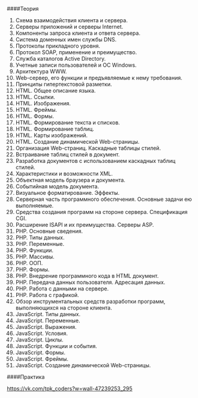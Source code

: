 ####Теория

1. Схема взаимодействия клиента и сервера.
2. Серверы приложений и серверы Internet.
3. Компоненты запроса клиента и ответа сервера.
4. Система доменных имен службы DNS.
5. Протоколы прикладного уровня.
6. Протокол SOAP, применение и преимущество.
7. Служба каталогов Active Directory.
8. Учетные записи пользователей и ОС Windows.
9. Архитектура WWW.
10. Web-сервер, его функции и предъявляемые к нему требования.
11. Принципы гипертекстовой разметки.
12. HTML. Общее описание языка.
13. HTML. Ссылки.
14. HTML. Изображения.
15. HTML. Фреймы.
16. HTML. Формы.
17. HTML. Формирование текста и списков.
18. HTML. Формирование таблиц.
19. HTML. Карты изображений.
20. HTML. Создание динамической Web-страницы.
21. Организация Web-страниц. Каскадные таблицы стилей.
22. Встраивание таблиц стилей в документ.
23. Разработка документов с использованием каскадных таблиц стилей.
24. Характеристики и возможности XML.
25. Объектная модель браузера и документа.
26. Событийная модель документа.
27. Визуальное форматирование. Эффекты.
28. Серверная часть программного обеспечения. Основные задачи ею выполняемые.
29. Средства создания программ на стороне сервера. Спецификация CGI.
30. Расширение ISAPI и их преимущества. Серверы ASP.
31. PHP. Основные сведения.
32. PHP. Типы данных.
33. PHP. Переменные.
34. PHP. Функции.
35. PHP. Массивы.
36. PHP. ООП.
37. PHP. Формы.
38. PHP. Внедрение программного кода в HTML документ.
39. PHP. Передача данных пользователя. Адресация данных.
40. PHP. Работа с данными на сервере.
41. PHP. Работа с графикой.
42. Обзор инструментальных средств разработки программ, выполняющихся на стороне клиента.
43. JavaScript. Типы данных.
44. JavaScript. Переменные.
45. JavaScript. Выражения.
46. JavaScript. Условия.
47. JavaScript. Циклы.
48. JavaScript. Функции и события.
49. JavaScript. Формы.
50. JavaScript. Фреймы.
51. JavaScript. Создание динамической Web-страницы.


####Практика

https://vk.com/tpk_coders?w=wall-47239253_295